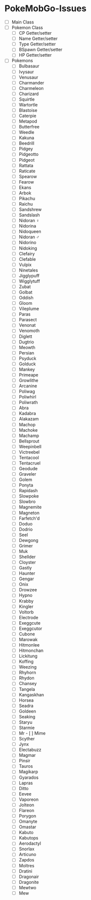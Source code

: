 # PokeMobGo-Issues

- [ ] Main Class
- [ ] Pokemon Class
   - [ ] CP Getter/setter
   - [ ] Name Getter/setter
   - [ ] Type Getter/setter
   - [ ] BSpawn Getter/setter
   - [ ] HP Getter/setter
- [ ] Pokemons
   - [ ] Bulbasaur
   - [ ] Ivysaur
   - [ ] Venusaur
   - [ ] Charmander
   - [ ] Charmeleon
   - [ ] Charizard
   - [ ] Squirtle
   - [ ] Wartortle
   - [ ] Blastoise
   - [ ] Caterpie
   - [ ] Metapod
   - [ ] Butterfree
   - [ ] Weedle
   - [ ] Kakuna
   - [ ] Beedrill
   - [ ] Pidgey
   - [ ] Pidgeotto
   - [ ] Pidgeot
   - [ ] Rattata
   - [ ] Raticate
   - [ ] Spearow
   - [ ] Fearow
   - [ ] Ekans
   - [ ] Arbok
   - [ ] Pikachu
   - [ ] Raichu
   - [ ] Sandshrew
   - [ ] Sandslash
   - [ ] Nidoran ♀
   - [ ] Nidorina
   - [ ] Nidoqueen
   - [ ] Nidoran ♂
   - [ ] Nidorino
   - [ ] Nidoking
   - [ ] Clefairy
   - [ ] Clefable
   - [ ] Vulpix
   - [ ] Ninetales
   - [ ] Jigglypuff
   - [ ] Wigglytuff
   - [ ] Zubat
   - [ ] Golbat
   - [ ] Oddish
   - [ ] Gloom
   - [ ] Vileplume
   - [ ] Paras
   - [ ] Parasect
   - [ ] Venonat
   - [ ] Venomoth
   - [ ] Diglett
   - [ ] Dugtrio
   - [ ] Meowth
   - [ ] Persian
   - [ ] Psyduck
   - [ ] Golduck
   - [ ] Mankey
   - [ ] Primeape
   - [ ] Growlithe
   - [ ] Arcanine
   - [ ] Poliwag
   - [ ] Poliwhirl
   - [ ] Poliwrath
   - [ ] Abra
   - [ ] Kadabra
   - [ ] Alakazam
   - [ ] Machop
   - [ ] Machoke
   - [ ] Machamp
   - [ ] Bellsprout
   - [ ] Weepinbell
   - [ ] Victreebel
   - [ ] Tentacool
   - [ ] Tentacruel
   - [ ] Geodude
   - [ ] Graveler
   - [ ] Golem
   - [ ] Ponyta
   - [ ] Rapidash
   - [ ] Slowpoke
   - [ ] Slowbro
   - [ ] Magnemite
   - [ ] Magneton
   - [ ] Farfetch'd
   - [ ] Doduo
   - [ ] Dodrio
   - [ ] Seel
   - [ ] Dewgong
   - [ ] Grimer
   - [ ] Muk
   - [ ] Shellder
   - [ ] Cloyster
   - [ ] Gastly
   - [ ] Haunter
   - [ ] Gengar
   - [ ] Onix
   - [ ] Drowzee
   - [ ] Hypno
   - [ ] Krabby
   - [ ] Kingler
   - [ ] Voltorb
   - [ ] Electrode
   - [ ] Exeggcute
   - [ ] Exeggcutor
   - [ ] Cubone
   - [ ] Marowak
   - [ ] Hitmonlee
   - [ ] Hitmonchan
   - [ ] Lickitung
   - [ ] Koffing
   - [ ] Weezing
   - [ ] Rhyhorn
   - [ ] Rhydon
   - [ ] Chansey
   - [ ] Tangela
   - [ ] Kangaskhan
   - [ ] Horsea
   - [ ] Seadra
   - [ ] Goldeen
   - [ ] Seaking
   - [ ] Staryu
   - [ ] Starmie
   - [ ] Mr    - [ ] Mime
   - [ ] Scyther
   - [ ] Jynx
   - [ ] Electabuzz
   - [ ] Magmar
   - [ ] Pinsir
   - [ ] Tauros
   - [ ] Magikarp
   - [ ] Gyarados
   - [ ] Lapras
   - [ ] Ditto
   - [ ] Eevee
   - [ ] Vaporeon
   - [ ] Jolteon
   - [ ] Flareon
   - [ ] Porygon
   - [ ] Omanyte
   - [ ] Omastar
   - [ ] Kabuto
   - [ ] Kabutops
   - [ ] Aerodactyl
   - [ ] Snorlax
   - [ ] Articuno
   - [ ] Zapdos
   - [ ] Moltres
   - [ ] Dratini
   - [ ] Dragonair
   - [ ] Dragonite
   - [ ] Mewtwo
   - [ ] Mew
